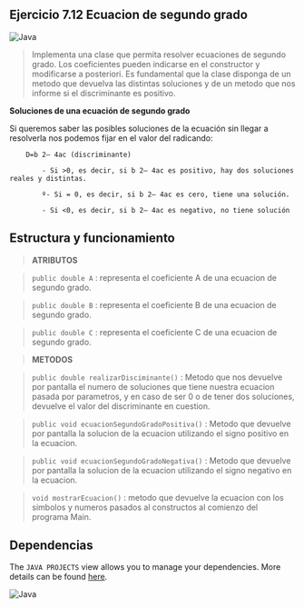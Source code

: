 ## Ejercicio 7.12 Ecuacion de segundo grado

![Java](https://img.shields.io/badge/java-%23ED8B00.svg?style=for-the-badge&logo=java&logoColor=white)

> Implementa una clase que permita resolver ecuaciones de segundo grado. Los coeficientes pueden indicarse en el constructor y modificarse a posteriori. Es fundamental que la clase disponga de un metodo que devuelva las distintas soluciones y de un metodo que nos informe si el discriminante es positivo.

**Soluciones de una ecuación de segundo grado**

Si queremos saber las posibles soluciones de la ecuación sin llegar a resolverla nos podemos fijar en el valor del radicando:

        D=b 2– 4ac (discriminante)

            - Si >0, es decir, si b 2– 4ac es positivo, hay dos soluciones reales y distintas.

            º- Si = 0, es decir, si b 2– 4ac es cero, tiene una solución.

            - Si <0, es decir, si b 2– 4ac es negativo, no tiene solución


## Estructura y funcionamiento

> **ATRIBUTOS**

> `public double A` : representa el coeficiente A de una ecuacion de segundo grado.

> `public double B` : representa el coeficiente B de una ecuacion de segundo grado.

> `public double C` : representa el coeficiente C de una ecuacion de segundo grado.


> **METODOS**

> `public double realizarDisciminante()` : Metodo que nos devuelve por pantalla el numero de soluciones que tiene nuestra ecuacion pasada por parametros, y en caso de ser 0 o de tener dos soluciones, devuelve el valor del discriminante en cuestion. 

> `public void ecuacionSegundoGradoPositiva()` : Metodo que devuelve por pantalla la solucion de la ecuacion utilizando el signo positivo en la ecuacion.

> `public void ecuacionSegundoGradoNegativa()` : Metodo que devuelve por pantalla la solucion de la ecuacion utilizando el signo negativo en la ecuacion.

> `void mostrarEcuacion()` : metodo que devuelve la ecuacion con los simbolos y numeros pasados al constructos al comienzo del programa Main.

## Dependencias

The `JAVA PROJECTS` view allows you to manage your dependencies. More details can be found [here](https://github.com/microsoft/vscode-java-dependency#manage-dependencies).

![Java](https://img.shields.io/badge/java-%23ED8B00.svg?style=for-the-badge&logo=java&logoColor=white)
